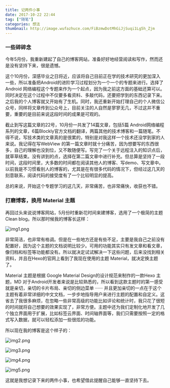 ```yaml
---
title: 记两件小事
date: 2017-10-22 22:44
tag: ["随笔"]
categories: 想法
thumbnail: http://image.wufazhuce.com/FiBzmwDotMhGiJjSuqi1Lg5h_Zjm
---
```

### 一些碎碎念

今年5月份，我重新建起了自己的博客网站，准备好好地经营阅读和写作，然而还是没有坚持下来，很是遗憾。

这个10月份，深感毕业之日将近，应该将自己目前正在学的技术研究的更加深入一些，所以准备把Android的进阶学习过程划分为一个一个的专题来进行。选择了Android 网络编程这个专题来作为一个起点，因为我之前这方面的基础还算可以。同时决定在这个过程中不仅要多看资料、多敲代码，还要把学到的东西记录下来。之后我的个人博客就又开始有了生机。同时，我还重新开始打理自己的个人微信公众号，同样将文章传到公众号上，目前关注的人自然是寥寥无几，不过这并不重要，重要的是目前来说这段时间的成果是可观的。

截止到写这篇文章的22号，10月份一共发了14篇文章，包括5篇 Android网络编程系列的文章，6篇Blockly官方文档的翻译，两篇其他的技术博客和一篇随笔。不得不说，写技术类的文章真的是很累的，特别是对我这样一个技术还没学到家的人来说。我记得在写WebView 的第一篇文章时就十分痛苦，因为想要写的东西很多，自己的理解也没到位，又不敢随便写。写完了一个关于远程注入的知识点后，就草草结束。没有讲到的点，选择在第二篇文章中进行补充。但总算是坚持了一段时间，这段时间里，大多数的时间都在阅读其他人的博客、写demo、写文章中。以前我是不习惯看别人的博客的，尤其是在有很多代码的情况下，但经过这几天的刻意联系，阅读代码的接受度有了一个比较明显的提高。

总的来说，开始这个专题学习的这几天，非常痛苦，也非常痛快，收获也不错。

### 打磨博客，换用 Material 主题

再回过头来说说博客网站，5月份时重新花时间来建博客，选用了一个极简的主题Clean blog。所以那时候我的博客长这样：

![img1.png](https://i.loli.net/2019/08/29/HM82ShBo5LzIkZg.jpg)

非常简洁，也非常有格调。但是在一些地方还是有些不足，主要是我自己之前没有配置好，因为这个主题的文档说明比较少。可用的功能其实只有发文章和看文章，像归档和标签等功能都没有。所以就决定试试解决一下这些问题，后来没找到相关资料，并且在Hexo的官网上看到了我现在使用的主题 Material，就决定换主题了。

Material 主题是根据 Google Material Design的设计规范来制作的一款Hexo 主题，MD 对于Android开发者来说是比较熟悉的，所以看到这款主题时的第一感受就是亲切，亲切的卡片布局、亲切的侧边菜单 ······ 并且更加亲切的一点在于这个主题有着非常详细的中文文档，一步步地指导用户来进行主题的配置和自定义。这省去了我很多麻烦，在忽略一些非常高级的功能比如评论和统计时，我只花了很短的时间就将自己想要的效果实现了，非常方便。主题中还为我们定制化地开发了几个独立界面用于扩展，比如标签云界面、时间轴界面等，我们只需要按照一定的格式写入数据，就可以轻松添加一些很炫的功能。

所以现在我的博客是这个样子的：

![img2.png](https://i.loli.net/2019/08/29/RdaoMpbzOYfrnwH.jpg)

![img3.png](https://i.loli.net/2019/08/29/WXdiJLeUjZcQ7xF.jpg)

![img4.png](https://i.loli.net/2019/08/29/QjxSI1bdJToVgU5.jpg)

![img5.png](https://i.loli.net/2019/08/29/z1QucRYKBPiqEnj.jpg)

这就是我想记录下来的两件小事，也希望借此提醒自己能够一直坚持下去。


